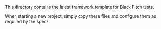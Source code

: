 This directory contains the latest framework template for Black Fitch tests.

When starting a new project, simply copy these files and configure them as
required by the specs.
